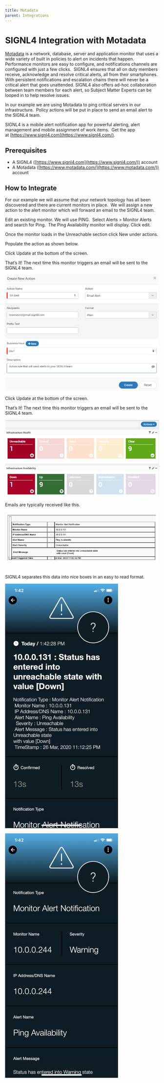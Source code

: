 ```yaml
---
title: Motadata
parent: Integrations
---
```


# SIGNL4 Integration with Motadata

[Motadata](https://www.motadata.com/) is a network, database, server and application monitor that uses a wide variety of built in policies to alert on incidents that happen.  Performance monitors are easy to configure, and notifications channels are configured with just a few clicks.  SIGNL4 ensures that all on duty members receive, acknowledge and resolve critical alerts, all from their smartphones. With persistent notifications and escalation chains there will never be a critical alert that goes unattended. SIGNL4 also offers ad-hoc collaboration between team members for each alert, so Subject Matter Experts can be looped in to help resolve issues.

In our example we are using Motadata to ping critical servers in our infrastructure.  Policy actions will be put in place to send an email alert to the SIGNL4 team.

SIGNL4 is a mobile alert notification app for powerful alerting, alert management and mobile assignment of work items.  Get the app at [https://www.signl4.com](https://www.signl4.com/).

## Prerequisites

- A SIGNL4 ([https://www.signl4.com](https://www.signl4.com/)) account
- A Motadata ([https://www.motadata.com/](https://www.motadata.com/)) account

## How to Integrate

For our example we will assume that your network topology has all been discovered and there are current monitors in place.  We will assign a new action to the alert monitor which will forward an email to the SIGNL4 team.

Edit an existing monitor. We will use PING.  Select Alerts > Monitor Alerts and search for Ping.  The Ping Availability monitor will display. Click edit.

Once the monitor loads in the Unreachable section click New under actions.

Populate the action as shown below.

Click Update at the bottom of the screen.

That’s It! The next time this monitor triggers an email will be sent to the SIGNL4 team.

![Motadata SIGNL4 Action](md-s4-action.png)

Click Update at the bottom of the screen.

That’s It! The next time this monitor triggers an email will be sent to the SIGNL4 team.

![Motadata Dashboard](md-dashboard.png)

Emails are typically received like this.

![Motadata Original Email](md-original-email.png)

SIGNL4 separates this data into nice boxes in an easy to read format.

![Motadata SIGNL4 Alert 1](md-s4-alert-1.png)

![Motadata SIGNL4 Alert 2](md-s4-alert-2.png)

